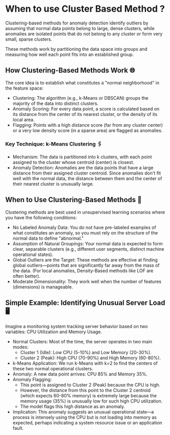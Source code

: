 # When to use Cluster Based Method ?

Clustering-based methods for anomaly detection identify outliers by assuming that normal data points belong to large, dense clusters, while anomalies are isolated points that do not belong to any cluster or form very small, sparse clusters.

These methods work by partitioning the data space into groups and measuring how well each point fits into an established group.

## How Clustering-Based Methods Work 🌐
The core idea is to establish what constitutes a "normal neighborhood" in the feature space:

* Clustering: The algorithm (e.g., k-Means or DBSCAN) groups the majority of the data into distinct clusters.
* Anomaly Scoring: For every data point, a score is calculated based on its distance from the center of its nearest cluster, or the density of its local area.
* Flagging: Points with a high distance score (far from any cluster center) or a very low density score (in a sparse area) are flagged as anomalies.

### Key Technique: k-Means Clustering 🖇️
* Mechanism: The data is partitioned into k clusters, with each point assigned to the cluster whose centroid (center) is closest.
* Anomaly Detection: Anomalies are the data points that have a large distance from their assigned cluster centroid. Since anomalies don't fit well with the normal data, the distance between them and the center of their nearest cluster is unusually large.

## When to Use Clustering-Based Methods 🎯
Clustering methods are best used in unsupervised learning scenarios where you have the following conditions:

* No Labeled Anomaly Data: You do not have pre-labeled examples of what constitutes an anomaly, so you must rely on the structure of the normal data to define "abnormal."
* Assumption of Natural Groupings: Your normal data is expected to form clear, separable clusters (e.g., different user segments, distinct machine operational states).
* Global Outliers are the Target: These methods are effective at finding global outliers—points that are significantly far away from the mass of the data. (For local anomalies, Density-Based methods like LOF are often better).
* Moderate Dimensionality: They work well when the number of features (dimensions) is manageable.

## Simple Example: Identifying Unusual Server Load 🖥️
Imagine a monitoring system tracking server behavior based on two variables: CPU Utilization and Memory Usage.

* Normal Clusters: Most of the time, the server operates in two main modes:
  * Cluster 1 (Idle): Low CPU (5-10%) and Low Memory (20-30%).
  * Cluster 2 (Peak): High CPU (70-90%) and High Memory (60-80%).
* k-Means Application: We run k-Means with k=2 to find the centers of these two normal operational clusters.
* Anomaly: A new data point arrives: CPU 85% and Memory 35%.
* Anomaly Flagging:
  * This point is assigned to Cluster 2 (Peak) because the CPU is high.
  * However, the distance from this point to the Cluster 2 centroid (which expects 60-80% memory) is extremely large because the memory usage (35%) is unusually low for such high CPU utilization.
  * The model flags this high distance as an anomaly.
* Implication: This anomaly suggests an unusual operational state—a process is intensely using the CPU but is not loading into memory as expected, perhaps indicating a system resource issue or an application fault.
